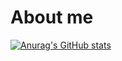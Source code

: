# About me

[![Anurag's GitHub stats](https://github-readme-stats.vercel.app/api?username=kmanjt)](https://github.com/anuraghazra/github-readme-stats&count_private=true)
